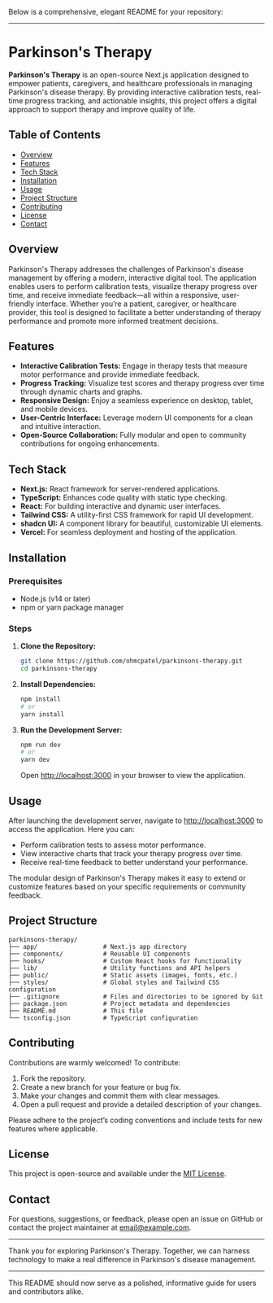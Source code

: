 Below is a comprehensive, elegant README for your repository:

---

# Parkinson's Therapy

**Parkinson's Therapy** is an open-source Next.js application designed to empower patients, caregivers, and healthcare professionals in managing Parkinson's disease therapy. By providing interactive calibration tests, real-time progress tracking, and actionable insights, this project offers a digital approach to support therapy and improve quality of life.

## Table of Contents

- [Overview](#overview)
- [Features](#features)
- [Tech Stack](#tech-stack)
- [Installation](#installation)
- [Usage](#usage)
- [Project Structure](#project-structure)
- [Contributing](#contributing)
- [License](#license)
- [Contact](#contact)

## Overview

Parkinson's Therapy addresses the challenges of Parkinson's disease management by offering a modern, interactive digital tool. The application enables users to perform calibration tests, visualize therapy progress over time, and receive immediate feedback—all within a responsive, user-friendly interface. Whether you’re a patient, caregiver, or healthcare provider, this tool is designed to facilitate a better understanding of therapy performance and promote more informed treatment decisions.

## Features

- **Interactive Calibration Tests:** Engage in therapy tests that measure motor performance and provide immediate feedback.
- **Progress Tracking:** Visualize test scores and therapy progress over time through dynamic charts and graphs.
- **Responsive Design:** Enjoy a seamless experience on desktop, tablet, and mobile devices.
- **User-Centric Interface:** Leverage modern UI components for a clean and intuitive interaction.
- **Open-Source Collaboration:** Fully modular and open to community contributions for ongoing enhancements.

## Tech Stack

- **Next.js:** React framework for server-rendered applications.
- **TypeScript:** Enhances code quality with static type checking.
- **React:** For building interactive and dynamic user interfaces.
- **Tailwind CSS:** A utility-first CSS framework for rapid UI development.
- **shadcn UI:** A component library for beautiful, customizable UI elements.
- **Vercel:** For seamless deployment and hosting of the application.

## Installation

### Prerequisites

- Node.js (v14 or later)
- npm or yarn package manager

### Steps

1. **Clone the Repository:**

   ```bash
   git clone https://github.com/ohmcpatel/parkinsons-therapy.git
   cd parkinsons-therapy
   ```

2. **Install Dependencies:**

   ```bash
   npm install
   # or
   yarn install
   ```

3. **Run the Development Server:**

   ```bash
   npm run dev
   # or
   yarn dev
   ```

   Open [http://localhost:3000](http://localhost:3000) in your browser to view the application.

## Usage

After launching the development server, navigate to [http://localhost:3000](http://localhost:3000) to access the application. Here you can:
- Perform calibration tests to assess motor performance.
- View interactive charts that track your therapy progress over time.
- Receive real-time feedback to better understand your performance.

The modular design of Parkinson's Therapy makes it easy to extend or customize features based on your specific requirements or community feedback.

## Project Structure

```
parkinsons-therapy/
├── app/                  # Next.js app directory
├── components/           # Reusable UI components
├── hooks/                # Custom React hooks for functionality
├── lib/                  # Utility functions and API helpers
├── public/               # Static assets (images, fonts, etc.)
├── styles/               # Global styles and Tailwind CSS configuration
├── .gitignore            # Files and directories to be ignored by Git
├── package.json          # Project metadata and dependencies
├── README.md             # This file
└── tsconfig.json         # TypeScript configuration
```

## Contributing

Contributions are warmly welcomed! To contribute:

1. Fork the repository.
2. Create a new branch for your feature or bug fix.
3. Make your changes and commit them with clear messages.
4. Open a pull request and provide a detailed description of your changes.

Please adhere to the project’s coding conventions and include tests for new features where applicable.

## License

This project is open-source and available under the [MIT License](LICENSE).

## Contact

For questions, suggestions, or feedback, please open an issue on GitHub or contact the project maintainer at [email@example.com](mailto:email@example.com).

---

Thank you for exploring Parkinson's Therapy. Together, we can harness technology to make a real difference in Parkinson's disease management.

---

This README should now serve as a polished, informative guide for users and contributors alike.
